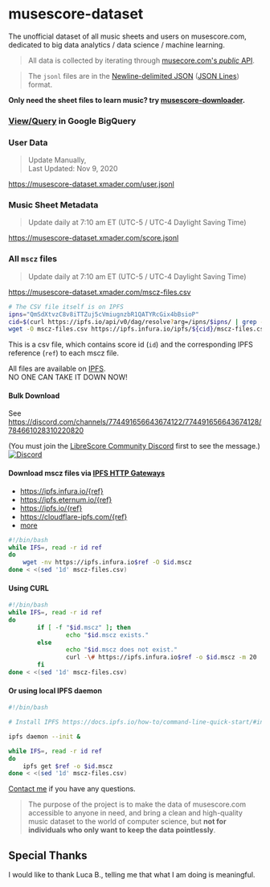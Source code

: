 
# musescore-dataset

The unofficial dataset of all music sheets and users on musescore.com, dedicated to big data analytics / data science / machine learning.

> All data is collected by iterating through [musecore.com's *public* API](https://developers.musescore.com/).

> The `jsonl` files are in the [Newline-delimited JSON](https://en.wikipedia.org/wiki/JSON_streaming#Line-delimited_JSON) ([JSON Lines](http://jsonlines.org/)) format.

**Only need the sheet files to learn music? try [musescore-downloader](https://github.com/Xmader/musescore-downloader).**

### [View/Query](https://console.cloud.google.com/bigquery?project=xmader&p=xmader&d=musescore&page=dataset) in Google BigQuery

### User Data

> Update Manually,  
> Last Updated: Nov 9, 2020

https://musescore-dataset.xmader.com/user.jsonl

### Music Sheet Metadata

> Update daily at 7:10 am ET (UTC-5 / UTC-4 Daylight Saving Time)

https://musescore-dataset.xmader.com/score.jsonl

### All `mscz` files

> Update daily at 7:10 am ET (UTC-5 / UTC-4 Daylight Saving Time)

https://musescore-dataset.xmader.com/mscz-files.csv

```sh
# The CSV file itself is on IPFS
ipns="QmSdXtvzC8v8iTTZuj5cVmiugnzbR1QATYRcGix4bBsioP"
cid=$(curl https://ipfs.io/api/v0/dag/resolve?arg=/ipns/$ipns/ | grep -o "\\w\{46\}")
wget -O mscz-files.csv https://ipfs.infura.io/ipfs/${cid}/mscz-files.csv
```

This is a csv file, which contains score id (`id`) and the corresponding IPFS reference (`ref`) to each mscz file.

All files are available on [IPFS](https://ipfs.io/).  
NO ONE CAN TAKE IT DOWN NOW!

#### Bulk Download

See <https://discord.com/channels/774491656643674122/774491656643674128/784661028310220820>

(You must join the [LibreScore Community Discord](https://discord.gg/DKu7cUZ4XQ) first to see the message.)  
[![Discord](https://img.shields.io/discord/774491656643674122?color=7289da&label=Discord&logo=discord)](https://discord.gg/DKu7cUZ4XQ)

#### Download mscz files via [IPFS HTTP Gateways](https://docs.ipfs.io/how-to/address-ipfs-on-web/#http-gateways)

* https://ipfs.infura.io/{ref}
* https://ipfs.eternum.io/{ref}
* https://ipfs.io/{ref}
* https://cloudflare-ipfs.com/{ref}
* [more](https://ipfs.github.io/public-gateway-checker/)

```sh
#!/bin/bash
while IFS=, read -r id ref
do
    wget -nv https://ipfs.infura.io$ref -O $id.mscz
done < <(sed '1d' mscz-files.csv)
```
#### Using CURL

```bash
#!/bin/bash
while IFS=, read -r id ref
do
        if [ -f "$id.mscz" ]; then
                echo "$id.mscz exists."
        else
                echo "$id.mscz does not exist."
                curl -\# https://ipfs.infura.io$ref -o $id.mscz -m 20
        fi
done < <(sed '1d' mscz-files.csv)
```

#### Or using local IPFS daemon

```bash
#!/bin/bash

# Install IPFS https://docs.ipfs.io/how-to/command-line-quick-start/#install-ipfs

ipfs daemon --init &

while IFS=, read -r id ref
do
    ipfs get $ref -o $id.mscz
done < <(sed '1d' mscz-files.csv)
```

[Contact me](mailto:i@xmader.com) if you have any questions.

> The purpose of the project is to make the data of musescore.com accessible to anyone in need, and bring a clean and high-quality music dataset to the world of computer science, but **not for individuals who only want to keep the data pointlessly**.

## Special Thanks

I would like to thank Luca B., 
telling me that what I am doing is meaningful.
